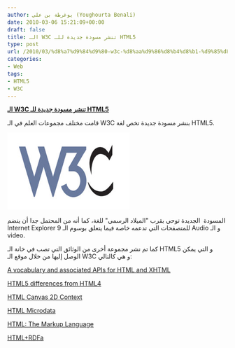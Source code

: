 ```yaml
---
author: يوغرطة بن علي (Youghourta Benali)
date: 2010-03-06 15:21:09+00:00
draft: false
title: الـ W3C تنشر مسودة جديدة للـ HTML5
type: post
url: /2010/03/%d8%a7%d9%84%d9%80-w3c-%d8%aa%d9%86%d8%b4%d8%b1-%d9%85%d8%b3%d9%88%d8%af%d8%a9-%d8%ac%d8%af%d9%8a%d8%af%d8%a9-%d9%84%d9%84%d9%80-html5/
categories:
- Web
tags:
- HTML5
- W3C
---
```


[**الـ W3C تنشر مسودة جديدة للـ HTML5**](https://www.it-scoop.com/2010/03/%d8%a7%d9%84%d9%80-w3c-%d8%aa%d9%86%d8%b4%d8%b1-%d9%85%d8%b3%d9%88%d8%af%d8%a9-%d8%ac%d8%af%d9%8a%d8%af%d8%a9-%d9%84%d9%84%d9%80-html5/)


قامت مختلف مجموعات العلم في الـ W3C بنشر مسودة جديدة تخص لغة HTML5.

[![](w3c.jpg)
](https://www.it-scoop.com/2010/03/%d8%a7%d9%84%d9%80-w3c-%d8%aa%d9%86%d8%b4%d8%b1-%d9%85%d8%b3%d9%88%d8%af%d8%a9-%d8%ac%d8%af%d9%8a%d8%af%d8%a9-%d9%84%d9%84%d9%80-html5/)

المسودة  الجديدة توحي بقرب "الميلاد الرسمي" للغة، كما أنه من المحتمل جدا أن ينضم Internet Explorer 9 للمتصفحات التي تدعمه خاصة فيما يتعلق بوسوم الـ Audio و الـ video.

كما تم نشر مجموعة أخرى من الوثائق التي تصب في خانة الـ HTML5 و التي يمكن الوصل إليها من خلال موقع الـ W3C و هي كالتالي:

[A vocabulary and associated APIs for HTML and XHTML](http://www.w3.org/TR/2010/WD-html5-20100304/)

[HTML5 differences from HTML4](http://www.w3.org/TR/2010/WD-html5-diff-20100304/)

[HTML Canvas 2D Context](http://www.w3.org/TR/2010/WD-2dcontext-20100304/)

[HTML Microdata](http://www.w3.org/TR/2010/WD-microdata-20100304/)

[HTML: The Markup Language](http://www.w3.org/TR/2010/WD-html-markup-20100304/)

[HTML+RDFa](http://www.w3.org/TR/2010/WD-rdfa-in-html-20100304/)
